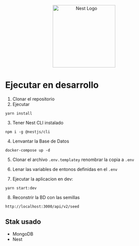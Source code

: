 <p align="center">
  <a href="http://nestjs.com/" target="blank"><img src="https://nestjs.com/img/logo-small.svg" width="200" alt="Nest Logo" /></a>
</p>

# Ejecutar en desarrollo

1. Clonar el repositorio
2. Ejecutar
 ```
 yarn install
 ```
3. Tener Nest CLI instalado 
```
npm i -g @nestjs/cli
```

4. Lenvantar la Base de Datos
```
docker-compose up -d
```

5. Clonar el archivo ```.env.templatey``` renombrar la copia a ```.env```

6. Lenar las variables de entonos definidas en el ```.env```

7. Ejecutar la aplicacion en dev: 
```
yarn start:dev
```

8. Reconstrir la BD con las semillas
```
http://localhost:3000/api/v2/seed
```


## Stak usado

* MongoDB
* Nest






